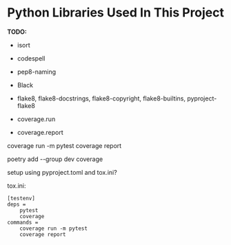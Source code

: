 # Python Libraries Used In This Project

**TODO:**

- isort
- codespell
- pep8-naming


- Black
- flake8, flake8-docstrings, flake8-copyright, flake8-builtins, pyproject-flake8


- coverage.run
- coverage.report

coverage run -m pytest
coverage report

poetry add --group dev coverage

setup using pyproject.toml and tox.ini?

tox.ini:

```
[testenv]
deps =
    pytest
    coverage
commands =
    coverage run -m pytest
    coverage report

```